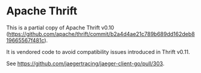 # Apache Thrift

This is a partial copy of Apache Thrift v0.10 (https://github.com/apache/thrift/commit/b2a4d4ae21c789b689dd162deb819665567f481c).

It is vendored code to avoid compatibility issues introduced in Thrift  v0.11.

See https://github.com/jaegertracing/jaeger-client-go/pull/303.
